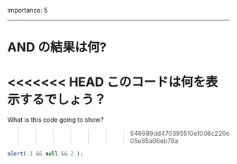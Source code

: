 importance: 5

---

# AND の結果は何?

<<<<<<< HEAD
このコードは何を表示するでしょう？
=======
What is this code going to show?
>>>>>>> 646989dd470395510e1006c220e05e85a06eb78a

```js
alert( 1 && null && 2 );
```
